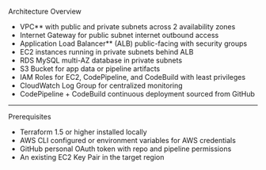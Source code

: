  Architecture Overview

- VPC** with public and private subnets across 2 availability zones
- Internet Gateway for public subnet internet outbound access
- Application Load Balancer** (ALB) public-facing with security groups
- EC2 instances running in private subnets behind ALB
- RDS MySQL multi-AZ database in private subnets
- S3 Bucket for app data or pipeline artifacts
- IAM Roles for EC2, CodePipeline, and CodeBuild with least privileges
- CloudWatch Log Group for centralized monitoring
- CodePipeline + CodeBuild continuous deployment sourced from GitHub

---

 Prerequisites

- Terraform 1.5 or higher installed locally
- AWS CLI configured or environment variables for AWS credentials
- GitHub personal OAuth token with repo and pipeline permissions
- An existing EC2 Key Pair in the target region
